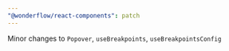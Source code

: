 ```yaml
---
"@wonderflow/react-components": patch
---
```


Minor changes to `Popover`, `useBreakpoints`, `useBreakpointsConfig`
